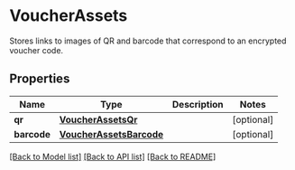 # VoucherAssets

Stores links to images of QR and barcode that correspond to an encrypted voucher code.

## Properties

Name | Type | Description | Notes
------------ | ------------- | ------------- | -------------
**qr** | [**VoucherAssetsQr**](VoucherAssetsQr.md) |  | [optional] 
**barcode** | [**VoucherAssetsBarcode**](VoucherAssetsBarcode.md) |  | [optional] 

[[Back to Model list]](../README.md#documentation-for-models) [[Back to API list]](../README.md#documentation-for-api-endpoints) [[Back to README]](../README.md)


